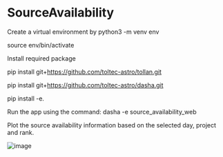 # SourceAvailability
Create a virtual environment by python3 -m venv env

source env/bin/activate

Install required package

pip install git+https://github.com/toltec-astro/tollan.git

pip install git+https://github.com/toltec-astro/dasha.git

pip install -e.

Run the app using the command: dasha -e source_availability_web

Plot the source availability information based on the selected day, project and rank.

![image](https://user-images.githubusercontent.com/63130123/206001790-6fcf0748-c990-431f-9296-bf70d568d944.png)
